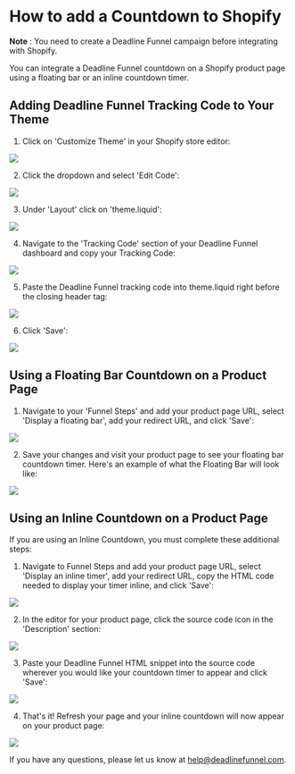 # How to add a Countdown to Shopify

**Note** : You need to create a Deadline Funnel campaign before integrating with Shopify.

You can integrate a Deadline Funnel countdown on a Shopify product page using a floating bar or an inline countdown timer.

## Adding Deadline Funnel Tracking Code to Your Theme

1. Click on 'Customize Theme' in your Shopify store editor:

![](https://s3.amazonaws.com/helpscout.net/docs/assets/53974d6ce4b0c76107b109d1/images/5bc0fcd22c7d3a04dd5b9c54/file-o7B0zQAMtp.png)

2. Click the dropdown and select 'Edit Code':

![](https://s3.amazonaws.com/helpscout.net/docs/assets/53974d6ce4b0c76107b109d1/images/5bc0fbdb042863158cc75dc5/file-oCbLsQUlsU.png)

3. Under 'Layout' click on 'theme.liquid':

![](https://s3.amazonaws.com/helpscout.net/docs/assets/53974d6ce4b0c76107b109d1/images/5bc0fd1a2c7d3a04dd5b9c57/file-msJamc3aze.png)

4. Navigate to the 'Tracking Code' section of your Deadline Funnel dashboard and copy your Tracking Code:

![](https://s3.amazonaws.com/helpscout.net/docs/assets/53974d6ce4b0c76107b109d1/images/5c65c2862c7d3a66e32e7873/file-p3lBofFRVd.png)

5. Paste the Deadline Funnel tracking code into theme.liquid right before the closing header tag:

![](https://s3.amazonaws.com/helpscout.net/docs/assets/53974d6ce4b0c76107b109d1/images/5bc0ff3a2c7d3a04dd5b9c7e/file-zP1PwteG4p.png)

6. Click 'Save':

![](https://s3.amazonaws.com/helpscout.net/docs/assets/53974d6ce4b0c76107b109d1/images/5bc0ff62042863158cc75dfa/file-Z27hQ3PJg8.png)

## Using a Floating Bar Countdown on a Product Page

1. Navigate to your 'Funnel Steps' and add your product page URL, select 'Display a floating bar', add your redirect URL, and click 'Save':

![](https://s3.amazonaws.com/helpscout.net/docs/assets/53974d6ce4b0c76107b109d1/images/5c783c362c7d3a0cb932155e/file-JDPyIgnWsG.png)

2. Save your changes and visit your product page to see your floating bar countdown timer. Here's an example of what the Floating Bar will look like:

![](https://s3.amazonaws.com/helpscout.net/docs/assets/53974d6ce4b0c76107b109d1/images/5c65c0a12c7d3a66e32e783a/file-r2622Bfum3.png)

## Using an Inline Countdown on a Product Page

If you are using an Inline Countdown, you must complete these additional steps:

1. Navigate to Funnel Steps and add your product page URL, select 'Display an inline timer', add your redirect URL, copy the HTML code needed to display your timer inline, and click 'Save':

![](https://s3.amazonaws.com/helpscout.net/docs/assets/53974d6ce4b0c76107b109d1/images/5c783cd22c7d3a0cb9321570/file-hMgAYWDhqC.png)

2. In the editor for your product page, click the source code icon in the 'Description' section:

![](https://s3.amazonaws.com/helpscout.net/docs/assets/53974d6ce4b0c76107b109d1/images/5bc1002c042863158cc75dfd/file-M8XM5XfNE4.png)

3. Paste your Deadline Funnel HTML snippet into the source code wherever you would like your countdown timer to appear and click 'Save':

![](https://s3.amazonaws.com/helpscout.net/docs/assets/53974d6ce4b0c76107b109d1/images/5bc10060042863158cc75dff/file-bcsrcwwXL4.png)

4. That's it! Refresh your page and your inline countdown will now appear on your product page:

![](https://s3.amazonaws.com/helpscout.net/docs/assets/53974d6ce4b0c76107b109d1/images/5bc10088042863158cc75e00/file-5ELEP9tVkC.png)

If you have any questions, please let us know at [help@deadlinefunnel.com](mailto:mailto:help@deadlinefunnel.com).

